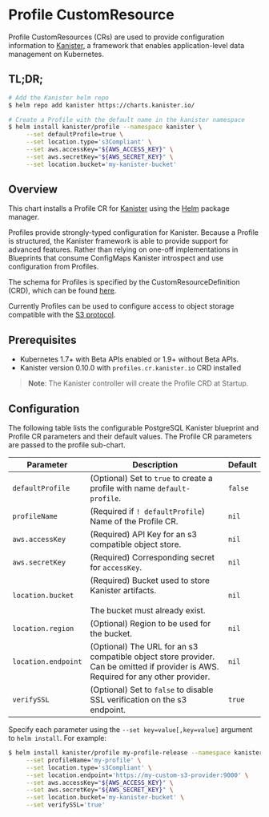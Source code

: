 # Profile CustomResource

Profile CustomResources (CRs) are used to provide configuration information to
[Kanister](https://kansiter.io), a framework that enables application-level data
management on Kubernetes.

## TL;DR;

```bash
# Add the Kanister helm repo
$ helm repo add kanister https://charts.kanister.io/

# Create a Profile with the default name in the kanister namespace
$ helm install kanister/profile --namespace kanister \
     --set defaultProfile=true \
     --set location.type='s3Compliant' \
     --set aws.accessKey="${AWS_ACCESS_KEY}" \
     --set aws.secretKey="${AWS_SECRET_KEY}" \
     --set location.bucket='my-kanister-bucket'
```

## Overview

This chart installs a Profile CR for [Kanister](http://kanister.io) using the
[Helm](https://helm.sh) package manager.

Profiles provide strongly-typed configuration for Kanister.  Because a Profile
is structured, the Kanister framework is able to provide support for advanced
features. Rather than relying on one-off implementations in Blueprints that
consume ConfigMaps Kanister introspect and use configuration from Profiles.

The schema for Profiles is specified by the CustomResourceDefinition (CRD),
which can be found [here](https://github.com/kanisterio/kanister/blob/master/pkg/apis/cr/v1alpha1/types.go#L234).

Currently Profiles can be used to configure access to object storage compatible
with the [S3 protocol](https://docs.aws.amazon.com/AmazonS3/latest/API/Welcome.html).

## Prerequisites

- Kubernetes 1.7+ with Beta APIs enabled or 1.9+ without Beta APIs.
- Kanister version 0.10.0 with `profiles.cr.kanister.io` CRD installed

> **Note**: The Kanister controller will create the Profile CRD at Startup.

## Configuration

The following table lists the configurable PostgreSQL Kanister blueprint and
Profile CR parameters and their default values. The Profile CR parameters are
passed to the profile sub-chart.

| Parameter        | Description                                                                                                                        | Default   |
| ---              | ---                                                                                                                                | ---       |
| `defaultProfile` | (Optional) Set to ``true`` to create a profile with name `default-profile`.                                                        | ``false`` |
| `profileName`    | (Required if `! defaultProfile`) Name of the Profile CR.                                                                           | `nil`     |
| `aws.accessKey`   | (Required) API Key for an s3 compatible object store.                                                                              | `nil`     |
| `aws.secretKey`   | (Required) Corresponding secret for `accessKey`.                                                                                   | `nil`     |
| `location.bucket`      | (Required) Bucket used to store Kanister artifacts.<br><br>The bucket must already exist.                                          | `nil`     |
| `location.region`      | (Optional) Region to be used for the bucket.                                                                                       | `nil`     |
| `location.endpoint`    | (Optional) The URL for an s3 compatible object store provider. Can be omitted if provider is AWS. Required for any other provider. | `nil`     |
| `verifySSL`      | (Optional) Set to ``false`` to disable SSL verification on the s3 endpoint.                                                        | `true`    |

Specify each parameter using the `--set key=value[,key=value]` argument to `helm
install`. For example:

```bash
$ helm install kanister/profile my-profile-release --namespace kanister \
     --set profileName='my-profile' \
     --set location.type='s3Compliant' \
     --set location.endpoint='https://my-custom-s3-provider:9000' \
     --set aws.accessKey="${AWS_ACCESS_KEY}" \
     --set aws.secretKey="${AWS_SECRET_KEY}" \
     --set location.bucket='my-kanister-bucket' \
     --set verifySSL='true'
```
